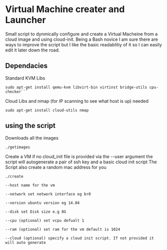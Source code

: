 # Virtual Machine creater and Launcher

Small script to dynmically configure and create a Virtual Macheine from a cloud image and using cloud-init.
Being a Bash novice I am sure there are ways to improve the script but I like the basic readablitiy of it so I can easily edit it later down the road. 

## Dependacies

Standard KVM Libs
```
sudo apt-get install qemu-kvm libvirt-bin virtinst bridge-utils cpu-checker```
```
Cloud Libs and nmap (for IP scanning to see what host is up) needed 
```
sudo apt-get install cloud-utils nmap
```

## using the script 
Downloads all the images

`./getimages`

Create a VM
if no cloud_init file is provided via the --user argument the script will autogenerate a pair of ssh key and a basic cloud init script
The Script also create a random mac address for you

```
./create

--host name for the vm 

--network set network interface eg br0

--version ubuntu version eg 14.04

--disk set Disk size e.g 8G

--cpu (optional) set vcpu defualt 1

--ram (optional) set ram for the vm default is 1024

--cloud (optional) specify a cloud init script. If not provided it will auto generate
```

